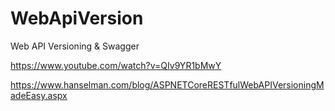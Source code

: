 # WebApiVersion
Web API Versioning &amp; Swagger

https://www.youtube.com/watch?v=QIv9YR1bMwY

https://www.hanselman.com/blog/ASPNETCoreRESTfulWebAPIVersioningMadeEasy.aspx
